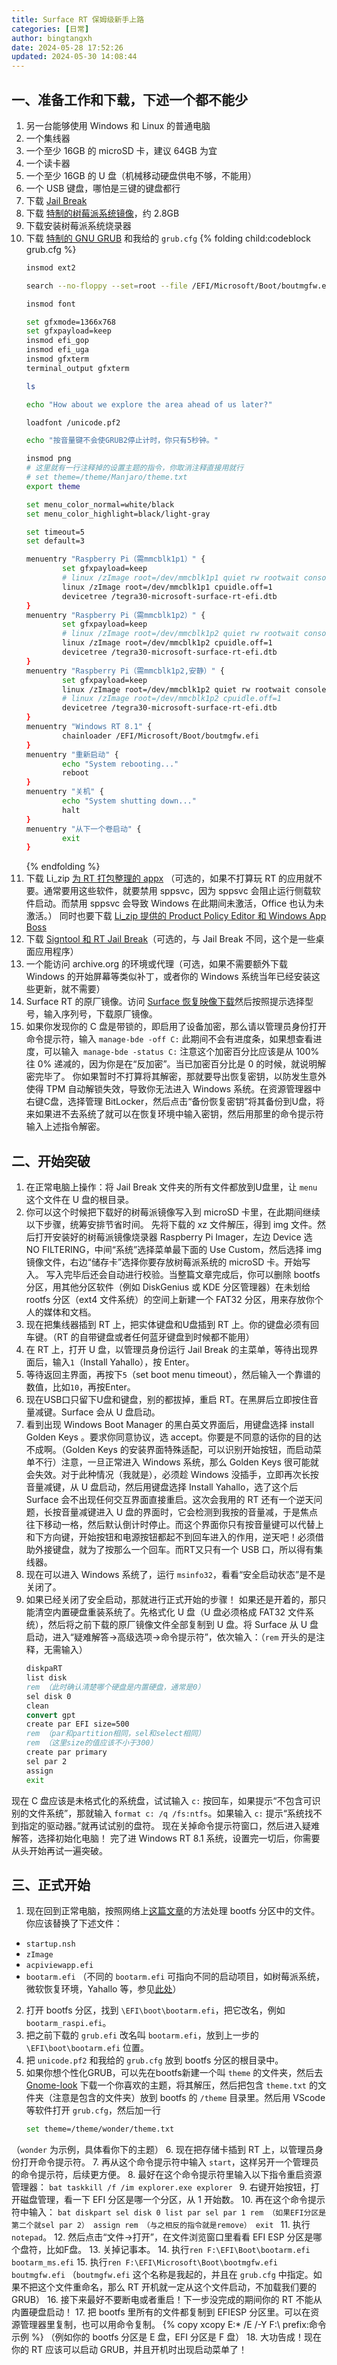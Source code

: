 ```yaml
---
title: Surface RT 保姆级新手上路
categories: [日常]
author: bingtangxh
date: 2024-05-28 17:52:26
updated: 2024-05-30 14:08:44
---
```


## 一、准备工作和下载，下述一个都不能少

1.	另一台能够使用 Windows 和 Linux 的普通电脑
2.	一个集线器
3.	一个至少 16GB 的 microSD 卡，建议 64GB 为宜
4.	一个读卡器
5.	一个至少 16GB 的 U 盘（机械移动硬盘供电不够，不能用）
6.	一个 USB 键盘，哪怕是三键的键盘都行
7.	下载 [Jail Break](https://jwa4.gitbook.io/windows/tools/surface-rt-and-surface-2-jailbreak-usb)
8.	下载 [特制的树莓派系统镜像](https://files.open-rt.party/Linux/Distro/2023-10-10-raspios-bookworm-surface-rt-armhf-full.img.xz)，约 2.8GB
9.	下载安装树莓派系统烧录器
10.	下载 [特制的 GNU GRUB](https://github.com/makuhlmann/grub-2.04-nokeymod/releases) 和我给的 `grub.cfg`
    {% folding child:codeblock grub.cfg %}
    ```sh
    insmod ext2

    search --no-floppy --set=root --file /EFI/Microsoft/Boot/boutmgfw.efi

    insmod font

    set gfxmode=1366x768
    set gfxpayload=keep
    insmod efi_gop
    insmod efi_uga
    insmod gfxterm
    terminal_output gfxterm

    ls

    echo "How about we explore the area ahead of us later?"

    loadfont /unicode.pf2

    echo "按音量键不会使GRUB2停止计时，你只有5秒钟。"

    insmod png
    # 这里就有一行注释掉的设置主题的指令，你取消注释直接用就行
    # set theme=/theme/Manjaro/theme.txt
    export theme

    set menu_color_normal=white/black
    set menu_color_highlight=black/light-gray

    set timeout=5
    set default=3

    menuentry "Raspberry Pi（需mmcblk1p1）" {
            set gfxpayload=keep
            # linux /zImage root=/dev/mmcblk1p1 quiet rw rootwait console=tty0 cpuidle.off=1
            linux /zImage root=/dev/mmcblk1p1 cpuidle.off=1
            devicetree /tegra30-microsoft-surface-rt-efi.dtb
    }
    menuentry "Raspberry Pi（需mmcblk1p2）" {
            set gfxpayload=keep
            # linux /zImage root=/dev/mmcblk1p2 quiet rw rootwait console=tty0 cpuidle.off=1
            linux /zImage root=/dev/mmcblk1p2 cpuidle.off=1
            devicetree /tegra30-microsoft-surface-rt-efi.dtb
    }
    menuentry "Raspberry Pi（需mmcblk1p2,安静）" {
            set gfxpayload=keep
            linux /zImage root=/dev/mmcblk1p2 quiet rw rootwait console=tty0 cpuidle.off=1
            # linux /zImage root=/dev/mmcblk1p2 cpuidle.off=1
            devicetree /tegra30-microsoft-surface-rt-efi.dtb
    }
    menuentry "Windows RT 8.1" {
            chainloader /EFI/Microsoft/Boot/boutmgfw.efi
    }
    menuentry "重新启动" {
            echo "System rebooting..."
            reboot
    }
    menuentry "关机" {
            echo "System shutting down..."
            halt
    }
    menuentry "从下一个卷启动" {
            exit
    }
    ```
    {% endfolding %}
11.	下载 Li_zip [为 RT 打包整理的 appx](https://www.bilibili.com/video/bv1xs421w7ux) （可选的，如果不打算玩 RT 的应用就不要。通常要用这些软件，就要禁用 sppsvc，因为 sppsvc 会阻止运行侧载软件启动。而禁用 sppsvc 会导致 Windows 在此期间未激活，Office 也认为未激活。）
同时也要下载 [Li_zip 提供的 Product Policy Editor 和 Windows App Boss](https://www.123pan.com/s/nu9rvv-ttrch.html)
12.	下载 [Signtool 和 RT Jail Break](https://www.bilibili.com/read/cv17483017)（可选的，与 Jail Break 不同，这个是一些桌面应用程序）
13.	一个能访问 archive.org 的环境或代理（可选，如果不需要额外下载 Windows 的开始屏幕等类似补丁，或者你的 Windows 系统当年已经安装这些更新，就不需要）
14.	Surface RT 的原厂镜像。访问 [Surface 恢复映像下载](https://support.microsoft.com/zh-cn/surface-recovery-image)然后按照提示选择型号，输入序列号，下载原厂镜像。
15.	如果你发现你的 C 盘是带锁的，即启用了设备加密，那么请以管理员身份打开命令提示符，输入 `manage-bde -off C:`
此期间不会有进度条，如果想查看进度，可以输入` manage-bde -status C:`
注意这个加密百分比应该是从 100% 往 0% 递减的，因为你是在“反加密”。当已加密百分比是 0 的时候，就说明解密完毕了。
你如果暂时不打算将其解密，那就要导出恢复密钥，以防发生意外使得 TPM 自动解锁失效，导致你无法进入 Windows 系统。在资源管理器中右键C盘，选择管理 BitLocker，然后点击“备份恢复密钥”将其备份到U盘，将来如果进不去系统了就可以在恢复环境中输入密钥，然后用那里的命令提示符输入上述指令解密。

## 二、开始突破

1.	在正常电脑上操作：将 Jail Break 文件夹的所有文件都放到U盘里，让 `menu` 这个文件在 U 盘的根目录。
2.	你可以这个时候把下载好的树莓派镜像写入到 microSD 卡里，在此期间继续以下步骤，统筹安排节省时间。
先将下载的 xz 文件解压，得到 img 文件。然后打开安装好的树莓派镜像烧录器 Raspberry Pi Imager，左边 Device 选 NO FILTERING，中间“系统”选择菜单最下面的 Use Custom，然后选择 img 镜像文件，右边“储存卡”选择你要存放树莓派系统的 microSD 卡。开始写入。
写入完毕后还会自动进行校验。当整篇文章完成后，你可以删除 bootfs 分区，用其他分区软件（例如 DiskGenius 或 KDE 分区管理器）在未划给 rootfs 分区（ext4 文件系统）的空间上新建一个 FAT32 分区，用来存放你个人的媒体和文档。
3.	现在把集线器插到 RT 上，把实体键盘和U盘插到 RT 上。你的键盘必须有回车键。（RT 的自带键盘或者任何蓝牙键盘到时候都不能用）
4.	在 RT 上，打开 U 盘，以管理员身份运行 Jail Break 的主菜单，等待出现界面后，输入`1`（Install Yahallo），按 Enter。
5.	等待返回主界面，再按下`5`（set boot menu timeout），然后输入一个靠谱的数值，比如`10`，再按Enter。
6.	现在USB口只留下U盘和键盘，别的都拔掉，重启 RT。在黑屏后立即按住音量减键。Surface 会从 U 盘启动。
7.	看到出现 Windows Boot Manager 的黑白英文界面后，用键盘选择 install Golden Keys 。要求你同意协议，选 accept。你要是不同意的话你的目的达不成啊。（Golden Keys 的安装界面特殊适配，可以识别开始按钮，而启动菜单不行）注意，一旦正常进入 Windows 系统，那么 Golden Keys 很可能就会失效。对于此种情况（我就是），必须趁 Windows 没插手，立即再次长按音量减键，从 U 盘启动，然后用键盘选择 Install Yahallo，选了这个后 Surface 会不出现任何交互界面直接重启。这次会我用的 RT 还有一个逆天问题，长按音量减键进入 U 盘的界面时，它会检测到我按的音量减，于是焦点往下移动一格，然后默认倒计时停止。而这个界面你只有按音量键可以代替上和下方向键，开始按钮和电源按钮都起不到回车进入的作用，逆天吧！必须借助外接键盘，就为了按那么一个回车。而RT又只有一个 USB 口，所以得有集线器。
8.	现在可以进入 Windows 系统了，运行 `msinfo32`，看看“安全启动状态”是不是关闭了。
9.	如果已经关闭了安全启动，那就进行正式开始的步骤！
如果还是开着的，那只能清空内置硬盘重装系统了。先格式化 U 盘（U 盘必须格成 FAT32 文件系统），然后将之前下载的原厂镜像文件全部复制到 U 盘。将 Surface 从 U 盘启动，进入“疑难解答→高级选项→命令提示符”，依次输入：（`rem` 开头的是注释，无需输入）
    ```bat
    diskpaRT
    list disk
    rem （此时确认清楚哪个硬盘是内置硬盘，通常是0）
    sel disk 0
    clean
    convert gpt
    create par EFI size=500
    rem （par和partition相同，sel和select相同）
    rem （这里size的值应该不小于300）
    create par primary
    sel par 2
    assign
    exit
    ```
现在 C 盘应该是未格式化的系统盘，试试输入 `c:` 按回车，如果提示“不包含可识别的文件系统”，那就输入 `format c: /q /fs:ntfs`。如果输入 `c:` 提示“系统找不到指定的驱动器。”就再试试别的盘符。
现在关掉命令提示符窗口，然后进入疑难解答，选择初始化电脑！
完了进 Windows RT 8.1 系统，设置完一切后，你需要从头开始再试一遍突破。

## 三、正式开始

1.	现在回到正常电脑，按照网络上[这篇文章](https://openRT.gitbook.io/open-surfaceRT/surface-RT/linux/kernel/prebuilt-binaries)的方法处理 bootfs 分区中的文件。
你应该替换了下述文件：
  - `startup.nsh`
  - `zImage`
  - `acpiviewapp.efi`
  - `bootarm.efi`
（不同的 `bootarm.efi` 可指向不同的启动项目，如树莓派系统，微软恢复环境，Yahallo 等，参见[此处](https://wiki.ubuntu.com/arm/surfaceRT)）
2.	打开 bootfs 分区，找到 `\EFI\boot\bootarm.efi`，把它改名，例如 `bootarm_raspi.efi`。
3.	把之前下载的 `grub.efi` 改名叫 `bootarm.efi`，放到上一步的 `\EFI\boot\bootarm.efi` 位置。
4.	把 `unicode.pf2` 和我给的 `grub.cfg` 放到 bootfs 分区的根目录中。
5.	如果你想个性化GRUB，可以先在bootfs新建一个叫 `theme` 的文件夹，然后去 [Gnome-look](https://www.gnome-look.org/browse?cat=109)
下载一个你喜欢的主题，将其解压，然后把包含 `theme.txt` 的文件夹（注意是包含的文件夹）放到 bootfs 的 `/theme` 目录里。然后用 VScode 等软件打开 `grub.cfg`，然后加一行
    ```sh
    set theme=/theme/wonder/theme.txt
    ```
（`wonder` 为示例，具体看你下的主题）
6.	现在把存储卡插到 RT 上，以管理员身份打开命令提示符。
7.	再从这个命令提示符中输入 `start`，这样另开一个管理员的命令提示符，后续更方便。
8.	最好在这个命令提示符里输入以下指令重启资源管理器：
    ```bat
    taskkill /f /im explorer.exe
    explorer
    ```
9.	右键开始按钮，打开磁盘管理，看一下 EFI 分区是哪一个分区，从 1 开始数。
10.	再在这个命令提示符中输入：
    ```bat
    diskpart
    sel disk 0
    list par
    sel par 1
    rem （如果EFI分区是第二个就sel par 2）
    assign
    rem （与之相反的指令就是remove）
    exit
    ```
11.	执行 `notepad`。
12.	然后点击“文件→打开”，在文件浏览窗口里看看 EFI ESP 分区是哪个盘符，比如F盘。
13.	关掉记事本。
14.	执行`ren F:\EFI\Boot\bootarm.efi bootarm_ms.efi`
15.	执行`ren F:\EFI\Microsoft\Boot\bootmgfw.efi boutmgfw.efi`
（`boutmgfw.efi` 这个名称是我起的，并且在 `grub.cfg` 中指定。如果不把这个文件重命名，那么 RT 开机就一定从这个文件启动，不加载我们要的GRUB）
16.	接下来最好不要断电或者重启！下一步没完成的期间你的 RT 不能从内置硬盘启动！
17.	把 bootfs 里所有的文件都复制到 EFIESP 分区里。可以在资源管理器里复制，也可以用命令复制。
{% copy xcopy E:\* /E /-Y F:\ prefix:命令示例 %}
（例如你的 bootfs 分区是 E 盘，EFI 分区是 F 盘）
18.	大功告成！现在你的 RT 应该可以启动 GRUB，并且开机时出现启动菜单了！
